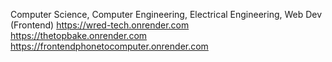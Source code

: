 Computer Science, Computer Engineering, Electrical Engineering, Web Dev (Frontend) 
https://wred-tech.onrender.com
https://thetopbake.onrender.com
https://frontendphonetocomputer.onrender.com
